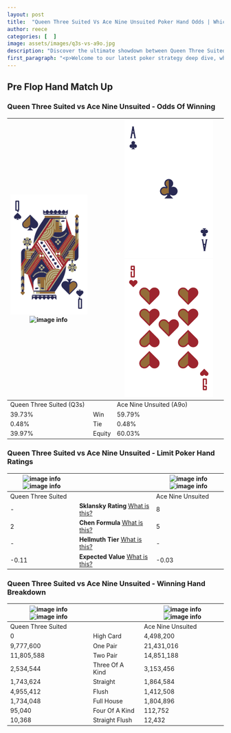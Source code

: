 ```yaml
---
layout: post
title:  "Queen Three Suited Vs Ace Nine Unsuited Poker Hand Odds | Which Is The Better Hand In Poker? A Complete Guide"
author: reece
categories: [  ]
image: assets/images/q3s-vs-a9o.jpg
description: "Discover the ultimate showdown between Queen Three Suited and Ace Nine Unsuited in poker! Uncover the odds, strategies, and scenarios where one hand triumphs over the other. Get ready to up your poker game with this thrilling analysis."
first_paragraph: "<p>Welcome to our latest poker strategy deep dive, where we're pitting two distinct hands against each other in a high-stakes showdown: Queen Three Suited vs Ace Nine Unsuited.</p><p>In the dynamic world of poker, every decision counts, and knowing which hand holds the upper hand is key to your success at the table.</p><p>In this article, we'll dissect these two hands, explore the scenarios where one dominates the other, and equip you with the knowledge to make strategic choices that can tip the odds in your favor.</p><p>Get ready to unravel the intriguing dynamics of these poker hands and elevate your game to new heights.</p>"
---
```




[comment]: # (sp0)

## Pre Flop Hand Match Up

<div class="table hand-ratings" markdown="1"> 



### Queen Three Suited vs Ace Nine Unsuited - Odds Of Winning


    
| ![image info](assets/images/hand1/q.png) ![image info](assets/images/hand1/3s.png) |  | ![image info](assets/images/hand2/a.png) ![image info](assets/images/hand2/9o.png) |
| -------- | -------- | -------- |
| Queen Three Suited (Q3s) |  | Ace Nine Unsuited (A9o) |
| 39.73% | Win | 59.79% |
| 0.48% | Tie | 0.48% |
| 39.97% | Equity | 60.03% |




[comment]: # (sp1)



### Queen Three Suited vs Ace Nine Unsuited - Limit Poker Hand Ratings


    
| ![image info](https://www.riverpairs.com/assets/images/hand1/q.png) ![image info](https://www.riverpairs.com/assets/images/hand1/3s.png) |  | ![image info](https://www.riverpairs.com/assets/images/hand2/a.png) ![image info](https://www.riverpairs.com/assets/images/hand2/9o.png) |
| -------- | -------- | -------- |
| Queen Three Suited |  | Ace Nine Unsuited |
| - | **Sklansky Rating** [What is this?](/sklansky-rating-explained) | 8 |
| 2 | **Chen Formula** [What is this?](/chen-formula-explained) | 5 |
| - | **Hellmuth Tier** [What is this?](/Hellmuth-tier-explained) | - |
| -0.11 | **Expected Value** [What is this?](/expected-value-explained) | -0.03 |




[comment]: # (sp2)



### Queen Three Suited vs Ace Nine Unsuited - Winning Hand Breakdown


    
| ![image info](https://www.riverpairs.com/assets/images/hand1/q.png) ![image info](https://www.riverpairs.com/assets/images/hand1/3s.png) |  | ![image info](https://www.riverpairs.com/assets/images/hand2/a.png) ![image info](https://www.riverpairs.com/assets/images/hand2/9o.png) |
| -------- | -------- | -------- |
| Queen Three Suited |  | Ace Nine Unsuited |
| 0 | High Card | 4,498,200 |
| 9,777,600 | One Pair | 21,431,016 |
| 11,805,588 | Two Pair | 14,851,188 |
| 2,534,544 | Three Of A Kind | 3,153,456 |
| 1,743,624 | Straight | 1,864,584 |
| 4,955,412 | Flush | 1,412,508 |
| 1,734,048 | Full House | 1,804,896 |
| 95,040 | Four Of A Kind | 112,752 |
| 10,368 | Straight Flush | 12,432 |




[comment]: # (sp3)



</div>

[comment]: # (sp4)



[comment]: # (sp5)

